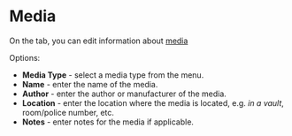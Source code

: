 # Media
 
On the tab, you can edit information about [media](../../../../../alvao-asset-management/software-management/licenses#media)
 
Options:

- **Media Type** - select a media type from the menu.
- **Name** - enter the name of the media.
- **Author** - enter the author or manufacturer of the media.
- **Location** - enter the location where the media is located, e.g. *in a vault*, room/police number, etc.
- **Notes** - enter notes for the media if applicable.
